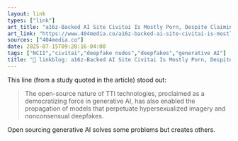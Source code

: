 ```yaml
---
layout: link
types: ["link"]
art_title: "a16z-Backed AI Site Civitai Is Mostly Porn, Despite Claiming Otherwise"
art_link: "https://www.404media.co/a16z-backed-ai-site-civitai-is-mostly-porn-despite-claiming-otherwise/"
sources: ["404media.co"]
date: 2025-07-15T09:28:16-04:00
tags: ["NCII","civitai","deepfake nudes","deepfakes","generative AI"]
title: "🔗 linkblog: a16z-Backed AI Site Civitai Is Mostly Porn, Despite Claiming Otherwise"
---
```

This line (from a study quoted in the article) stood out:

> The open-source nature of TTI technologies, proclaimed as a democratizing force in generative AI, has also enabled the propagation of models that perpetuate hypersexualized imagery and nonconsensual deepfakes.

Open sourcing generative AI solves some problems but creates others.